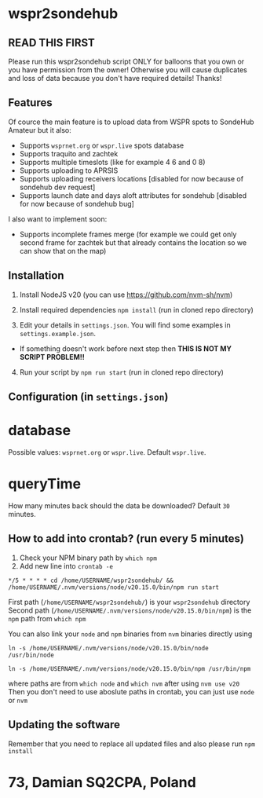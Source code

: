 # wspr2sondehub

## READ THIS FIRST

Please run this wspr2sondehub script ONLY for balloons that you own or you have permission from the owner! Otherwise you will cause duplicates and loss of data because you don't have required details! Thanks!

## Features

Of cource the main feature is to upload data from WSPR spots to SondeHub Amateur but it also:

-   Supports `wsprnet.org` or `wspr.live` spots database
-   Supports traquito and zachtek
-   Supports multiple timeslots (like for example 4 6 and 0 8)
-   Supports uploading to APRSIS
-   Supports uploading receivers locations [disabled for now because of sondehub dev request]
-   Supports launch date and days aloft attributes for sondehub [disabled for now because of sondehub bug]

I also want to implement soon:

-   Supports incomplete frames merge (for example we could get only second frame for zachtek but that already contains the location so we can show that on the map)

## Installation

1. Install NodeJS v20 (you can use https://github.com/nvm-sh/nvm)

2. Install required dependencies `npm install` (run in cloned repo directory)

3. Edit your details in `settings.json`. You will find some examples in `settings.example.json`.

-   If something doesn't work before next step then <b>THIS IS NOT MY SCRIPT PROBLEM!!</b>

4. Run your script by `npm run start` (run in cloned repo directory)

## Configuration (in `settings.json`)

# database

Possible values: `wsprnet.org` or `wspr.live`.
Default `wspr.live`.

# queryTime

How many minutes back should the data be downloaded?
Default `30` minutes.

## How to add into crontab? (run every 5 minutes)

1. Check your NPM binary path by `which npm`
2. Add new line into `crontab -e`

`*/5 * * * * cd /home/USERNAME/wspr2sondehub/ && /home/USERNAME/.nvm/versions/node/v20.15.0/bin/npm run start`

First path (`/home/USERNAME/wspr2sondehub/`) is your `wspr2sondehub` directory
Second path (`/home/USERNAME/.nvm/versions/node/v20.15.0/bin/npm`) is the `npm` path from `which npm`

You can also link your `node` and `npm` binaries from `nvm` binaries directly using

`ln -s /home/USERNAME/.nvm/versions/node/v20.15.0/bin/node /usr/bin/node`

`ln -s /home/USERNAME/.nvm/versions/node/v20.15.0/bin/npm /usr/bin/npm`

where paths are from `which node` and `which nvm` after using `nvm use v20`
Then you don't need to use aboslute paths in crontab, you can just use `node` or `nvm`

## Updating the software

Remember that you need to replace all updated files and also please run `npm install`

# 73, Damian SQ2CPA, Poland
